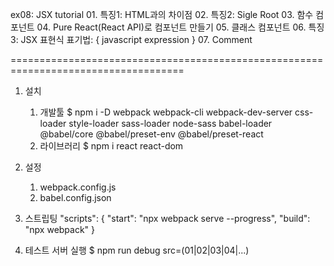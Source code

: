ex08: JSX tutorial 01. 특징1: HTML과의 차이점 02. 특징2: Sigle Root 03. 함수 컴포넌트 04. Pure React(React API)로 컴포넌트 만들기 05. 클래스 컴포넌트 06. 특징3: JSX 표현식 표기법: { javascript expression } 07. Comment

====================================================================================

1.  설치

    1.  개발툴
        $ npm i -D webpack webpack-cli webpack-dev-server css-loader style-loader sass-loader node-sass babel-loader @babel/core @babel/preset-env @babel/preset-react
    2.  라이브러리
        $ npm i react react-dom

2.  설정

    1.  webpack.config.js
    2.  babel.config.json

3.  스트립팅
    "scripts": {
    "start": "npx webpack serve --progress",
    "build": "npx webpack"
    }

4.  테스트 서버 실행
    $ npm run debug src=(01|02|03|04|...)
